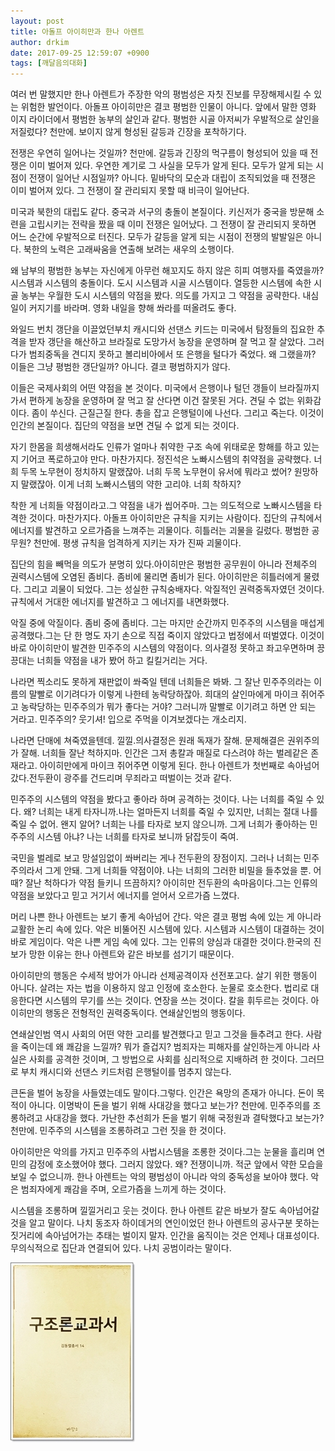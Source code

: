 ```yaml
---
layout: post
title: 아돌프 아이히만과 한나 아렌트
author: drkim
date: 2017-09-25 12:59:07 +0900
tags: [깨달음의대화]
---
```

여러 번 말했지만 한나 아렌트가 주장한 악의 평범성은 자칫 진보를 무장해제시킬 수 있는 위험한 발언이다. 아돌프 아이히만은 결코 평범한 인물이 아니다. 앞에서 말한 영화 이지 라이더에서 평범한 농부의 살인과 같다. 평범한 시골 아저씨가 우발적으로 살인을 저질렀다? 천만에. 보이지 않게 형성된 갈등과 긴장을 포착하기다.

  


전쟁은 우연히 일어나는 것일까? 천만에. 갈등과 긴장의 먹구름이 형성되어 있을 때 전쟁은 이미 벌어져 있다. 우연한 계기로 그 사실을 모두가 알게 된다. 모두가 알게 되는 시점이 전쟁이 일어난 시점일까? 아니다. 밑바닥의 모순과 대립이 조직되었을 때 전쟁은 이미 벌어져 있다. 그 전쟁이 잘 관리되지 못할 때 비극이 일어난다.

  


미국과 북한의 대립도 같다. 중국과 서구의 충돌이 본질이다. 키신저가 중국을 방문해 소련을 고립시키는 전략을 짰을 때 이미 전쟁은 일어났다. 그 전쟁이 잘 관리되지 못하면 어느 순간에 우발적으로 터진다. 모두가 갈등을 알게 되는 시점이 전쟁의 발발일은 아니다. 북한의 노력은 고래싸움을 연출해 보려는 새우의 소행이다. 

  


왜 남부의 평범한 농부는 자신에게 아무런 해꼬지도 하지 않은 히피 여행자를 죽였을까? 시스템과 시스템의 충돌이다. 도시 시스템과 시골 시스템이다. 열등한 시스템에 속한 시골 농부는 우월한 도시 시스템의 약점을 봤다. 의도를 가지고 그 약점을 공략한다. 내심 일이 커지기를 바라며. 영화 내일을 향해 쏴라를 떠올려도 좋다.

  


와일드 번치 갱단을 이끌었던부치 캐시디와 선댄스 키드는 미국에서 탐정들의 집요한 추격을 받자 갱단을 해산하고 브라질로 도망가서 농장을 운영하며 잘 먹고 잘 살았다. 그러다가 범죄중독을 견디지 못하고 볼리비아에서 또 은행을 털다가 죽었다. 왜 그랬을까? 이들은 그냥 평범한 갱단일까? 아니다. 결코 평범하지가 않다.

  


이들은 국제사회의 어떤 약점을 본 것이다. 미국에서 은행이나 털던 갱들이 브라질까지 가서 편하게 농장을 운영하며 잘 먹고 잘 산다면 이건 잘못된 거다. 견딜 수 없는 위화감이다. 좀이 쑤신다. 근질근질 한다. 총을 잡고 은행털이에 나선다. 그리고 죽는다. 이것이 인간의 본질이다. 집단의 약점을 보면 견딜 수 없게 되는 것이다.

  


자기 한몸을 희생해서라도 인류가 얼마나 취약한 구조 속에 위태로운 항해를 하고 있는지 기어코 폭로하고야 만다. 마찬가지다. 정진석은 노빠시스템의 취약점을 공략했다. 너희 두목 노무현이 정치하지 말랬잖아. 너희 두목 노무현이 유서에 뭐라고 썼어? 원망하지 말랬잖아. 이게 너희 노빠시스템의 약한 고리야. 너희 착하지?

  


착한 게 너희들 약점이라고.그 약점을 내가 씹어주마. 그는 의도적으로 노빠시스템을 타격한 것이다. 마찬가지다. 아돌프 아이히만은 규칙을 지키는 사람이다. 집단의 규칙에서 에너지를 발견하고 오르가즘을 느껴주는 괴물이다. 히틀러는 괴물을 길렀다. 평범한 공무원? 천만에. 평생 규칙을 엄격하게 지키는 자가 진짜 괴물이다.

  


집단의 힘을 빼먹을 의도가 분명히 있다.아이히만은 평범한 공무원이 아니라 전체주의 권력시스템에 오염된 좀비다. 좀비에 물리면 좀비가 된다. 아이히만은 히틀러에게 물렸다. 그리고 괴물이 되었다. 그는 성실한 규칙숭배자다. 악질적인 권력중독자였던 것이다. 규칙에서 거대한 에너지를 발견하고 그 에너지를 내면화했다.

  


악질 중에 악질이다. 좀비 중에 좀비다. 그는 마지만 순간까지 민주주의 시스템을 매섭게 공격했다.그는 단 한 명도 자기 손으로 직접 죽이지 않았다고 법정에서 떠벌였다. 이것이 바로 아이히만이 발견한 민주주의 시스템의 약점이다. 의사결정 못하고 좌고우면하며 끙끙대는 너희들 약점을 내가 봤어 하고 킬킬거리는 거다.

  


나라면 찍소리도 못하게 재판없이 쏴죽일 텐데 너희들은 봐봐. 그 잘난 민주주의라는 이름의 말빨로 이기려다가 이렇게 나한테 농락당하잖아. 희대의 살인마에게 마이크 쥐어주고 농락당하는 민주주의가 뭐가 좋다는 거야? 그러니까 말빨로 이기려고 하면 안 되는 거라고. 민주주의? 웃기셔! 입으로 주먹을 이겨보겠다는 개소리지.

  


나라면 단매에 쳐죽였을텐데. 낄낄.의사결정은 원래 독재가 잘해. 문제해결은 권위주의가 잘해. 너희들 잘난 척하지마. 인간은 그저 총칼과 매질로 다스려야 하는 벌레같은 존재라고. 아이히만에게 마이크 쥐어주면 이렇게 된다. 한나 아렌트가 첫번째로 속아넘어갔다.전두환이 광주를 건드리며 무죄라고 떠벌이는 것과 같다.

  


민주주의 시스템의 약점을 봤다고 좋아라 하며 공격하는 것이다. 나는 너희를 죽일 수 있다. 왜? 너희는 내게 타자니까.나는 얼마든지 너희를 죽일 수 있지만, 너희는 절대 나를 죽일 수 없어. 왠지 알어? 너희는 나를 타자로 보지 않으니까. 그게 너희가 좋아하는 민주주의 시스템 아냐? 나는 너희를 타자로 보니까 닭잡듯이 죽여.

  


국민을 벌레로 보고 망설임없이 쏴버리는 게나 전두환의 장점이지. 그러나 너희는 민주주의라서 그게 안돼. 그게 너희들 약점이야. 나는 너희의 그러한 비밀을 들추었을 뿐. 어때? 잘난 척하다가 약점 들키니 뜨끔하지? 아이히만 전두환의 속마음이다.그는 인류의 약점을 보았다고 믿고 거기서 에너지를 얻어서 오르가즘 느꼈다.

  


머리 나쁜 한나 아렌트는 보기 좋게 속아넘어 간다. 악은 결코 평범 속에 있는 게 아니라 교활한 논리 속에 있다. 악은 비뚤어진 시스템에 있다. 시스템과 시스템이 대결하는 것이 바로 게임이다. 악은 나쁜 게임 속에 있다. 그는 인류의 양심과 대결한 것이다.한국의 진보가 망한 이유는 한나 아렌트와 같은 바보를 섬기기 때문이다.

  


아이히만의 행동은 수세적 방어가 아니라 선제공격이자 선전포고다. 살기 위한 행동이 아니다. 살려는 자는 법을 이용하지 않고 인정에 호소한다. 눈물로 호소한다. 법리로 대응한다면 시스템의 무기를 쓰는 것이다. 연장을 쓰는 것이다. 칼을 휘두르는 것이다. 아이히만의 행동은 전형적인 권력중독이다. 연쇄살인범의 행동이다.

  


연쇄살인범 역시 사회의 어떤 약한 고리를 발견했다고 믿고 그것을 들추려고 한다. 사람을 죽이는데 왜 쾌감을 느낄까? 뭐가 즐겁지? 범죄자는 피해자를 살인하는게 아니라 사실은 사회를 공격한 것이며, 그 방법으로 사회를 심리적으로 지배하려 한 것이다. 그러므로 부치 캐시디와 선댄스 키드처럼 은행털이를 멈추지 않는다.

  


큰돈을 벌어 농장을 사들였는데도 말이다.그렇다. 인간은 욕망의 존재가 아니다. 돈이 목적이 아니다. 이명박이 돈을 벌기 위해 사대강을 했다고 보는가? 천만에. 민주주의를 조롱하려고 사대강을 했다. 가난한 추선희가 돈을 벌기 위해 국정원과 결탁했다고 보는가? 천만에. 민주주의 시스템을 조롱하려고 그런 짓을 한 것이다.

  


아이히만은 악의를 가지고 민주주의 사법시스템을 조롱한 것이다.그는 눈물을 흘리며 연민의 감정에 호소했어야 했다. 그러지 않았다. 왜? 전쟁이니까. 적군 앞에서 약한 모습을 보일 수 없으니까. 한나 아렌트는 악의 평범성이 아니라 악의 중독성을 보아야 했다. 악은 범죄자에게 쾌감을 주며, 오르가즘을 느끼게 하는 것이다.

  


시스템을 조롱하며 낄낄거리고 웃는 것이다. 한나 아렌트 같은 바보가 잘도 속아넘어갈 것을 알고 말이다. 나치 동조자 하이데거의 연인이었던 한나 아렌트의 공사구분 못하는 짓거리에 속아넘어가는 추태는 벌이지 말자. 인간을 움직이는 것은 언제나 대표성이다. 무의식적으로 집단과 연결되어 있다. 나치 공범이라는 말이다.

  



![](/files/attach/images/198/292/889/0.jpg)